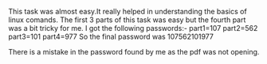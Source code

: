 This task was almost easy.It really helped in understanding the basics of linux comands. The first 3 parts of this task was easy but the fourth part was a bit tricky for me. 
I got the following passwords:-
part1=107 
part2=562 
part3=101 
part4=977 
So the final password was 107562101977 

There is a mistake in the password found by me as the pdf was not opening.

